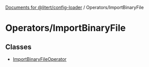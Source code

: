 [Documents for @litert/config-loader](../../index.md) / Operators/ImportBinaryFile

# Operators/ImportBinaryFile

## Classes

- [ImportBinaryFileOperator](classes/ImportBinaryFileOperator.md)
